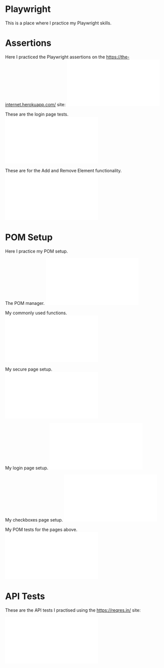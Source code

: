 # Playwright
This is a place where I practice my Playwright skills.

# Assertions
Here I practiced the Playwright assertions on the https://the-internet.herokuapp.com/ site:
![Assertions](/tests/Assertions.spec.js)

 These are the login page tests.
 ![LoginPageTests](/tests/Login%20Page.spec.js)

 These are for the Add and Remove Element functionality.
 ![Add/RemoveElement](/tests/Add-Remove%20Element.spec.js)

 # POM Setup
 Here I practice my POM setup.

 The POM manager.
 ![POM_Manager](/pom_usage/pages/PomManager.js)

 My commonly used functions.<br>
 ![CommonActions](/pom_usage/utils/CommonActions.js)

 My secure page setup.<br>
 ![SecurePage](/pom_usage/pages/SecurePage.js)

 My login page setup.
 ![LoginPage](/pom_usage/pages/LoginPage.js)

 My checkboxes page setup.
 ![CheckboxesPage](/pom_usage/pages/CheckboxesPage.js)

 My POM tests for the pages above.
 ![POMTests](/pom_usage/tests/pomTests.spec.js)

 # API Tests
 These are the API tests I practised using the https://reqres.in/ site:

 ![APITEsts](/api_usage/tests/api_testing.spec.js)